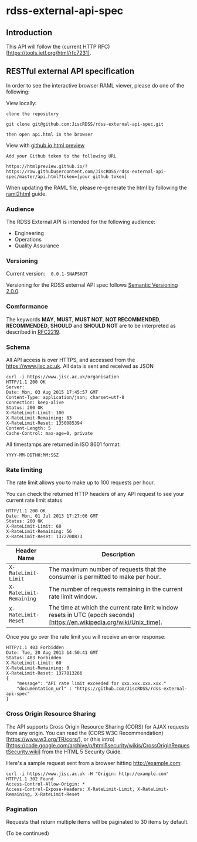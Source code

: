 # rdss-external-api-spec

## Introduction

This API will follow the (current HTTP RFC)[https://tools.ietf.org/html/rfc7231].


## RESTful external API specification

In order to see the interactive browser RAML viewer, please do one of the following:

View locally:

```
clone the repository

git clone git@github.com:JiscRDSS/rdss-external-api-spec.git

then open api.html in the browser
```

View with [github.io html preview](https://htmlpreview.github.io/)

```
Add your Github token to the following URL

https://htmlpreview.github.io/?https://raw.githubusercontent.com/JiscRDSS/rdss-external-api-spec/master/api.html?token=[your github token]
```

When updating the RAML file, please re-generate the html by following the [raml2html](https://www.npmjs.com/package/raml2html) guide.

### Audience

The RDSS External API is intended for the following audience:

- Engineering
- Operations
- Quality Assurance


### Versioning

Current version:&nbsp;&nbsp;&nbsp;&nbsp;`0.0.1-SNAPSHOT`

Versioning for the RDSS external API spec follows [Semantic Versioning 2.0.0](http://semver.org/spec/v2.0.0.html).

### Comformance

The keywords **MAY**, **MUST**, **MUST NOT**, **NOT RECOMMENDED**, **RECOMMENDED**, **SHOULD** and **SHOULD NOT** are to be interpreted as described in [RFC2219](https://tools.ietf.org/html/rfc2119).

### Schema

All API access is over HTTPS, and accessed from the https://www.jisc.ac.uk. All data is sent and received as JSON

```
curl -i https://www.jisc.ac.uk/organisation
HTTP/1.1 200 OK
Server:
Date: Mon, 03 Aug 2015 17:45:57 GMT
Content-Type: application/json; charset=utf-8
Connection: keep-alive
Status: 200 OK
X-RateLimit-Limit: 100
X-RateLimit-Remaining: 83
X-RateLimit-Reset: 1350085394
Content-Length: 5
Cache-Control: max-age=0, private
```

All timestamps are returned in ISO 8601 format:

``` 
YYYY-MM-DDTHH:MM:SSZ 
```

### Rate limiting

The rate limit allows you to make up to 100 requests per hour.

You can check the returned HTTP headers of any API request to see your current rate limit status

```
HTTP/1.1 200 OK
Date: Mon, 01 Jul 2013 17:27:06 GMT
Status: 200 OK
X-RateLimit-Limit: 60
X-RateLimit-Remaining: 56
X-RateLimit-Reset: 1372700873

```
| Header Name    | Description                                                                                 |
|----------------|---------------------------------------------------------------------------------------------|
| `X-RateLimit-Limit` | The maximum number of requests that the consumer is permitted to make per hour.        |
| `X-RateLimit-Remaining` | The number of requests remaining in the current rate limit window.                 |
| `X-RateLimit-Reset` | The time at which the current rate limit window resets in UTC (epoch seconds)    [https://en.wikipedia.org/wiki/Unix_time].                                                                     |

Once you go over the rate limit you will receive an error response:

```
HTTP/1.1 403 Forbidden
Date: Tue, 20 Aug 2013 14:50:41 GMT
Status: 403 Forbidden
X-RateLimit-Limit: 60
X-RateLimit-Remaining: 0
X-RateLimit-Reset: 1377013266
{
    "message": "API rate limit exceeded for xxx.xxx.xxx.xxx."
    "documentation_url" : "https://github.com/JiscRDSS/rdss-external-api-spec"
}

```

### Cross Origin Resource Sharing

The API supports Cross Origin Resource Sharing (CORS) for AJAX requests from any origin. You can read the (CORS W3C Recommendation)[https://www.w3.org/TR/cors/], or (this intro)[https://code.google.com/archive/p/html5security/wikis/CrossOriginRequestSecurity.wiki] from the HTML 5 Security Guide.

Here's a sample request sent from a browser hitting http://example.com:

```
curl -i https://www.jisc.ac.uk -H "Origin: http://example.com"
HTTP/1.1 302 Found
Access-Control-Allow-Origin: *
Access-Control-Expose-Headers: X-RateLimit-Limit, X-RateLimit-Remaining, X-RateLimit-Reset

```

### Pagination 

Requests that return multiple items will be paginated to 30 items by default.

(To be continued)
